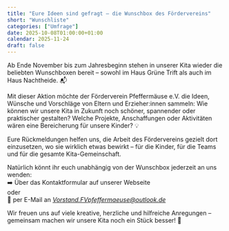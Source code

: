```yaml
---
title: "Eure Ideen sind gefragt – die Wunschbox des Fördervereins"
short: "Wunschliste"
categories: ["Umfrage"]
date: 2025-10-08T01:00:00+01:00
calendar: 2025-11-24
draft: false
---
```


Ab Ende November bis zum Jahresbeginn stehen in unserer Kita wieder die beliebten Wunschboxen bereit – sowohl im Haus Grüne Trift als auch im Haus Nachtheide. 📬

Mit dieser Aktion möchte der Förderverein Pfeffermäuse e.V. die Ideen, Wünsche und Vorschläge von Eltern und Erzieher:innen sammeln:
Wie können wir unsere Kita in Zukunft noch schöner, spannender oder praktischer gestalten? Welche Projekte, Anschaffungen oder Aktivitäten wären eine Bereicherung für unsere Kinder? 💡

Eure Rückmeldungen helfen uns, die Arbeit des Fördervereins gezielt dort einzusetzen, wo sie wirklich etwas bewirkt – für die Kinder, für die Teams und für die gesamte Kita-Gemeinschaft.

Natürlich könnt ihr euch unabhängig von der Wunschbox jederzeit an uns wenden:<br>
➡️ Über das Kontaktformular auf unserer Webseite<br>
oder<br>
📧 per E-Mail an *[Vorstand.FVpfeffermaeuse@outlook.de](mailto:Vorstand.FVpfeffermaeuse@outlook.de)*<br>

Wir freuen uns auf viele kreative, herzliche und hilfreiche Anregungen – gemeinsam machen wir unsere Kita noch ein Stück besser! 💛
